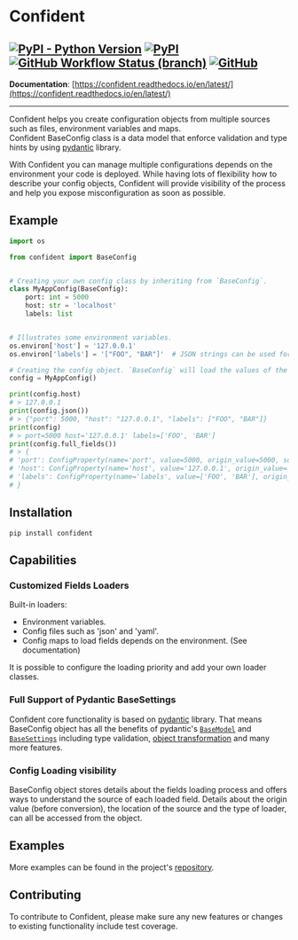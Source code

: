 # Confident
[![PyPI - Python Version](https://img.shields.io/pypi/pyversions/confident?style=plastic)](https://github.com/limonyellow/confident)
[![PyPI](https://img.shields.io/pypi/v/confident?style=plastic&color=%2334D058)](https://pypi.org/project/confident/)
[![GitHub Workflow Status (branch)](https://img.shields.io/github/workflow/status/limonyellow/confident/Python%20package/main?style=plastic)](https://github.com/limonyellow/confident/actions)
[![GitHub](https://img.shields.io/github/license/limonyellow/confident?style=plastic)](https://github.com/limonyellow/confident)
---

**Documentation**: [https://confident.readthedocs.io/en/latest/](https://confident.readthedocs.io/en/latest/)

---

Confident helps you create configuration objects from multiple sources such as files, environment variables and maps.  
Confident BaseConfig class is a data model that enforce validation and type hints by using [pydantic](https://pydantic-docs.helpmanual.io/) library.

With Confident you can manage multiple configurations depends on the environment your code is deployed.
While having lots of flexibility how to describe your config objects, Confident will provide visibility of the process 
and help you expose misconfiguration as soon as possible.


## Example

```python
import os

from confident import BaseConfig


# Creating your own config class by inheriting from `BaseConfig`.
class MyAppConfig(BaseConfig):
    port: int = 5000
    host: str = 'localhost'
    labels: list


# Illustrates some environment variables.
os.environ['host'] = '127.0.0.1'
os.environ['labels'] = '["FOO", "BAR"]'  # JSON strings can be used for more types.

# Creating the config object. `BaseConfig` will load the values of the properties.
config = MyAppConfig()

print(config.host)
# > 127.0.0.1
print(config.json())
# > {"port": 5000, "host": "127.0.0.1", "labels": ["FOO", "BAR"]}
print(config)
# > port=5000 host='127.0.0.1' labels=['FOO', 'BAR']
print(config.full_fields())
# > {
# 'port': ConfigProperty(name='port', value=5000, origin_value=5000, source_name='MyAppConfig', source_type='class_default', source_location=PosixPath('~/confident/readme_example.py')),
# 'host': ConfigProperty(name='host', value='127.0.0.1', origin_value='127.0.0.1', source_name='host', source_type='env_var', source_location='host'),
# 'labels': ConfigProperty(name='labels', value=['FOO', 'BAR'], origin_value='["FOO", "BAR"]', source_name='labels', source_type='env_var', source_location='labels')
# }

```

## Installation
```pip install confident```

## Capabilities
### Customized Fields Loaders
Built-in loaders:
- Environment variables.
- Config files such as 'json' and 'yaml'.
- Config maps to load fields depends on the environment. (See documentation)

It is possible to configure the loading priority and add your own loader classes.

### Full Support of Pydantic BaseSettings
Confident core functionality is based on [pydantic](https://pydantic-docs.helpmanual.io/) library. 
That means BaseConfig object has all the benefits of pydantic's [`BaseModel`](https://pydantic-docs.helpmanual.io/usage/models/) 
and [`BaseSettings`](https://pydantic-docs.helpmanual.io/usage/settings/)
including type validation, [object transformation](https://pydantic-docs.helpmanual.io/usage/exporting_models/) and many more features.

### Config Loading visibility
BaseConfig object stores details about the fields loading process and offers ways to understand the source of each loaded field.
Details about the origin value (before conversion), the location of the source and the type of loader, can all be accessed from the object. 

## Examples
More examples can be found in the project's [repository](https://github.com/limonyellow/confident).

## Contributing
To contribute to Confident, please make sure any new features or changes to existing functionality include test coverage.
